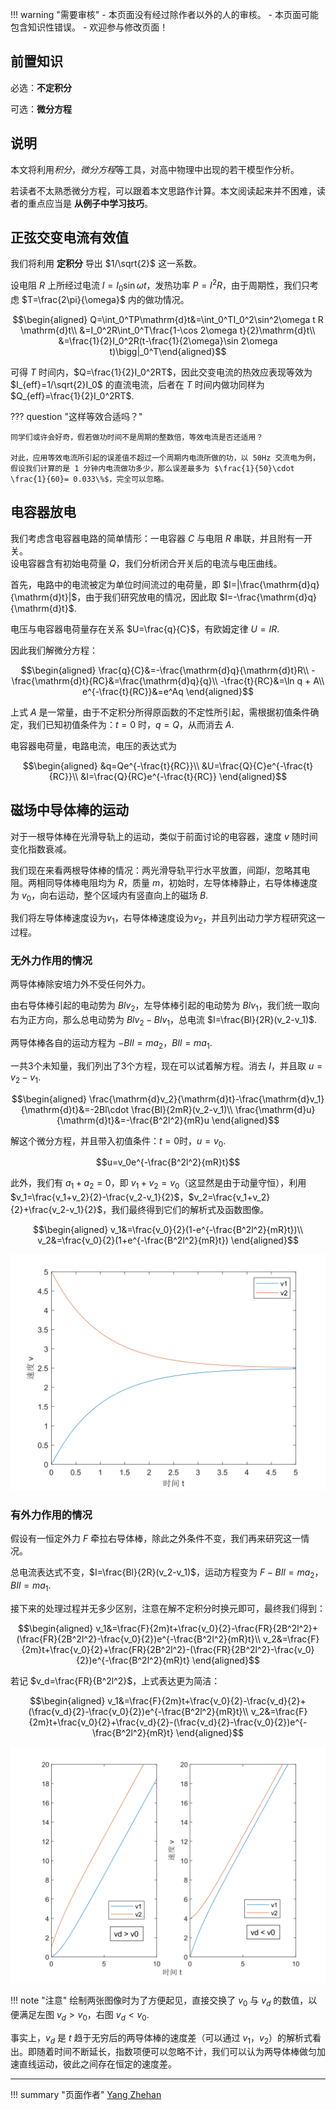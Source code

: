!!! warning "需要审核"
    - 本页面没有经过除作者以外的人的审核。
    - 本页面可能包含知识性错误。
    - 欢迎参与修改页面！

## 前置知识

必选：**不定积分**

可选：**微分方程**

## 说明

本文将利用*积分*，*微分方程*等工具，对高中物理中出现的若干模型作分析。

若读者不太熟悉微分方程，可以跟着本文思路作计算。本文阅读起来并不困难，读者的重点应当是 **从例子中学习技巧**。

## 正弦交变电流有效值

我们将利用 **定积分** 导出 $1/\sqrt{2}$ 这一系数。

设电阻 $R$ 上所经过电流 $I=I_0\sin \omega t$，发热功率 $P=I^2R$，由于周期性，我们只考虑 $T=\frac{2\pi}{\omega}$ 内的做功情况。

$$\begin{aligned}
Q=\int_0^TP\mathrm{d}t&=\int_0^TI_0^2\sin^2\omega t R \mathrm{d}t\\
&=I_0^2R\int_0^T\frac{1-\cos 2\omega t}{2}\mathrm{d}t\\
&=\frac{1}{2}I_0^2R(t-\frac{1}{2\omega}\sin 2\omega t)\bigg|_0^T\end{aligned}$$

可得 $T$ 时间内，$Q=\frac{1}{2}I_0^2RT$，因此交变电流的热效应表现等效为 $I_{eff}=1/\sqrt{2}I_0$ 的直流电流，后者在 $T$ 时间内做功同样为 $Q_{eff}=\frac{1}{2}I_0^2RT$.

??? question "这样等效合适吗？"

    同学们或许会好奇，假若做功时间不是周期的整数倍，等效电流是否还适用？

    对此，应用等效电流所引起的误差值不超过一个周期内电流所做的功，以 50Hz 交流电为例，假设我们计算的是 1 分钟内电流做功多少，那么误差最多为 $\frac{1}{50}\cdot \frac{1}{60}= 0.033\%$，完全可以忽略。

## 电容器放电

我们考虑含电容器电路的简单情形：一电容器 $C$ 与电阻 $R$ 串联，并且附有一开关。  
设电容器含有初始电荷量 $Q$，我们分析闭合开关后的电流与电压曲线。

首先，电路中的电流被定为单位时间流过的电荷量，即 $I=|\frac{\mathrm{d}q}{\mathrm{d}t}|$，由于我们研究放电的情况，因此取 $I=-\frac{\mathrm{d}q}{\mathrm{d}t}$.

电压与电容器电荷量存在关系 $U=\frac{q}{C}$，有欧姆定律 $U=IR$.

因此我们解微分方程：

$$\begin{aligned}
\frac{q}{C}&=-\frac{\mathrm{d}q}{\mathrm{d}t}R\\
-\frac{\mathrm{d}t}{RC}&=\frac{\mathrm{d}q}{q}\\
-\frac{t}{RC}&=\ln q + A\\
e^{-\frac{t}{RC}}&=e^Aq
\end{aligned}$$

上式 $A$ 是一常量，由于不定积分所得原函数的不定性所引起，需根据初值条件确定，我们已知初值条件为：$t=0$ 时，$q=Q$，从而消去 $A$.

电容器电荷量，电路电流，电压的表达式为

$$\begin{aligned}
&q=Qe^{-\frac{t}{RC}}\\
&U=\frac{Q}{C}e^{-\frac{t}{RC}}\\
&I=\frac{Q}{RC}e^{-\frac{t}{RC}}
\end{aligned}$$


## 磁场中导体棒的运动

对于一根导体棒在光滑导轨上的运动，类似于前面讨论的电容器，速度 $v$ 随时间变化指数衰减。

我们现在来看两根导体棒的情况：两光滑导轨平行水平放置，间距$l$，忽略其电阻。两相同导体棒电阻均为 $R$，质量 $m$，初始时，左导体棒静止，右导体棒速度为 $v_0$，向右运动，整个区域内有竖直向上的磁场 $B$.

我们将左导体棒速度设为$v_1$，右导体棒速度设为$v_2$，并且列出动力学方程研究这一过程。

### 无外力作用的情况

两导体棒除安培力外不受任何外力。

由右导体棒引起的电动势为 $Blv_2$，左导体棒引起的电动势为 $Blv_1$，我们统一取向右为正方向，那么总电动势为 $Blv_2-Blv_1$，总电流 $I=\frac{Bl}{2R}(v_2-v_1)$.

两导体棒各自的运动方程为 $-BIl=ma_2$，$BIl=ma_1$.

一共3个未知量，我们列出了3个方程，现在可以试着解方程。消去 $I$，并且取 $u=v_2-v_1$.

$$\begin{aligned}
\frac{\mathrm{d}v_2}{\mathrm{d}t}-\frac{\mathrm{d}v_1}{\mathrm{d}t}&=-2Bl\cdot \frac{Bl}{2mR}(v_2-v_1)\\
\frac{\mathrm{d}u}{\mathrm{d}t}&=-\frac{B^2l^2}{mR}u
\end{aligned}$$

解这个微分方程，并且带入初值条件：$t=0$时，$u=v_0$.

$$u=v_0e^{-\frac{B^2l^2}{mR}t}$$

此外，我们有 $a_1+a_2=0$，即 $v_1+v_2=v_0$（这显然是由于动量守恒），利用 $v_1=\frac{v_1+v_2}{2}-\frac{v_2-v_1}{2}$，$v_2=\frac{v_1+v_2}{2}+\frac{v_2-v_1}{2}$，我们最终得到它们的解析式及函数图像。

$$\begin{aligned}
v_1&=\frac{v_0}{2}(1-e^{-\frac{B^2l^2}{mR}t})\\
v_2&=\frac{v_0}{2}(1+e^{-\frac{B^2l^2}{mR}t})
\end{aligned}$$

![无外力作用下的双导体棒运动图像](./img/deeper-understanding-on-regular-models-1.svg)

### 有外力作用的情况

假设有一恒定外力 $F$ 牵拉右导体棒，除此之外条件不变，我们再来研究这一情况。

总电流表达式不变，$I=\frac{Bl}{2R}(v_2-v_1)$，运动方程变为 $F-BIl=ma_2$，$BIl=ma_1$.

接下来的处理过程并无多少区别，注意在解不定积分时换元即可，最终我们得到：

$$\begin{aligned}
v_1&=\frac{F}{2m}t+\frac{v_0}{2}-\frac{FR}{2B^2l^2}+(\frac{FR}{2B^2l^2}-\frac{v_0}{2})e^{-\frac{B^2l^2}{mR}t}\\
v_2&=\frac{F}{2m}t+\frac{v_0}{2}+\frac{FR}{2B^2l^2}-(\frac{FR}{2B^2l^2}-\frac{v_0}{2})e^{-\frac{B^2l^2}{mR}t}
\end{aligned}$$

若记 $v_d=\frac{FR}{B^2l^2}$，上式表达更为简洁：

$$\begin{aligned}
v_1&=\frac{F}{2m}t+\frac{v_0}{2}-\frac{v_d}{2}+(\frac{v_d}{2}-\frac{v_0}{2})e^{-\frac{B^2l^2}{mR}t}\\
v_2&=\frac{F}{2m}t+\frac{v_0}{2}+\frac{v_d}{2}-(\frac{v_d}{2}-\frac{v_0}{2})e^{-\frac{B^2l^2}{mR}t}
\end{aligned}$$


![有外力作用下的双导体棒运动图像](./img/deeper-understanding-on-regular-models-2.svg)

!!! note "注意"
    绘制两张图像时为了方便起见，直接交换了 $v_0$ 与 $v_d$ 的数值，以便满足左图 $v_d>v_0$，右图 $v_d<v_0$.

事实上，$v_d$ 是 $t$ 趋于无穷后的两导体棒的速度差（可以通过 $v_1$，$v_2$）的解析式看出。即随着时间不断延长，指数项便可以忽略不计，我们可以认为两导体棒做匀加速直线运动，彼此之间存在恒定的速度差。

---
!!! summary "页面作者"
    [Yang Zhehan](mailto:yangzheh22@mails.tsinghua.edu.cn)
